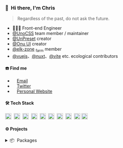 ### 👋 &nbsp;Hi there, I'm Chris

> Regardless of the past, do not ask the future.

- 🧑🏻‍💻 Front-end Engineer
- [@UnoCSS](https://github.com/unocss) team member / maintainer
- [@UnPreset](https://github.com/unpreset) creator
- [@Onu UI](https://github.com/onu-ui) creator
- [@elk-zone](https://github.com/elk-zone) <sub>farm</sub> member
- [@vuejs](https://github.com/vuejs/core)、[@nuxt](https://github.com/nuxt/nuxt)、[@vite](https://github.com/vitejs/vite) etc. ecological contributors


#### ☎️ Find me

- <img height="10" src="https://api.iconify.design/fxemoji:email.svg">  [Email](mailto:hizyyv@gmail.com)
- <img height="10" src="https://api.iconify.design/logos:twitter.svg"> [Twitter](https://twitter.com/chris_zyyv)
- <img height="10" src="https://api.iconify.design/logos:blogger.svg">  [Personal Website](http://zyob.top)


#### 🛠 Tech Stack

<code><img height="20" src="https://api.iconify.design/logos-typescript-icon.svg"></code>&nbsp;
<code><img height="20" src="https://api.iconify.design/logos-vitejs.svg"></code>&nbsp;
<code><img height="20" src="https://api.iconify.design/logos:vue.svg"></code>&nbsp;
<code><img height="20" src="https://api.iconify.design/logos:nuxt-icon.svg"></code>&nbsp;
<code><img height="20" src="https://api.iconify.design/logos:vueuse.svg"></code>&nbsp;
<code><img height="20" src="https://api.iconify.design/logos-unocss.svg"></code>&nbsp;
<code><img height="20" src="https://api.iconify.design/logos-vitest.svg"></code>&nbsp;
<code><img height="20" src="https://api.iconify.design/logos-pnpm.svg"></code>&nbsp;
<code><img height="20" src="https://api.iconify.design/logos-nodejs-icon.svg"></code>
<code><img height="20" src="https://api.iconify.design/logos-react.svg"></code>&nbsp;


#### ⚙️ Projects

<details>

<summary>📦 &nbsp;Packages</summary>

##### Maintaining
- [unocss/unocss](https://github/unocss/unocss) - The instant on-demand atomic CSS engine.
- [onu-ui/onu-ui](https://github/onu-ui/onu-ui) - Popular, beautiful and fast UnoCSS component library.

##### Personal
- [unocss-animates](https://github.com/zyyv/unocss-animates) - Preview all animations in UnoCSS.
- [unocss-preset-useful](https://github.com/zyyv/unocss-preset-useful) - Integrate and useful preset.
- [unplugin-vue-image](https://github.com/zyyv/unplugin-vue-image) - 自动引入图片。Auto import images.
- [unplugin-unocss-config](https://github.com/zyyv/unplugin-unocss-config) - Use uno config in runtime.
- [unplugin-vue-dotenv](https://github.com/zyyv/unplugin-vue-dotenv) - Auto generate the corresponding `.env` file.
- [vite-plugin-copyfile](https://github.com/zyyv/vite-plugin-copyfile) - Copy some files to your aim path when build end.
- [untinyimg](https://github.com/zyyv/untinyimg) - A cli tools of tinypng.
- [unocss-transformer-alias](https://github.com/zyyv/unocss-transformer-alias) - Transform alias for UnoCSS shortcuts.

</details>

<!-- ## 🍁 &nbsp;My Stats

<div>
  <img height="150em" src="https://github-readme-stats.vercel.app/api?username=zyyv&show_icons=true&theme=tokyonight" alt="Chris' GitHub Stats"/>
  <img height="150em" src="https://github-readme-stats.vercel.app/api/top-langs/?username=zyyv&layout=compact&theme=tokyonight" />
</div>
-->

